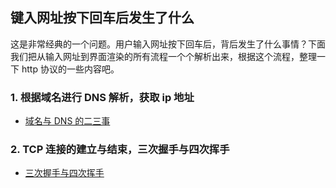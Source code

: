 ## 键入网址按下回车后发生了什么

这是非常经典的一个问题。用户输入网址按下回车后，背后发生了什么事情？下面我们把从输入网址到界面渲染的所有流程一个个解析出来，根据这个流程，整理一下 http 协议的一些内容吧。

### 1. 根据域名进行 DNS 解析，获取 ip 地址

- [域名与 DNS 的二三事](/src/%E5%9F%9F%E5%90%8D%E4%B8%8EDNS%E7%9A%84%E4%BA%8C%E4%B8%89%E4%BA%8B.md)

### 2. TCP 连接的建立与结束，三次握手与四次挥手

- [三次握手与四次挥手](/src/%E4%B8%89%E6%AC%A1%E6%8F%A1%E6%89%8B%E4%B8%8E%E5%9B%9B%E6%AC%A1%E6%8C%A5%E6%89%8B.md)
